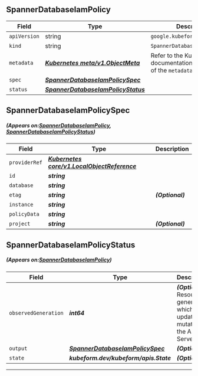 ## SpannerDatabaseIamPolicy
| Field | Type | Description |
| ------ | ----- | ----------- |
| `apiVersion` | string | `google.kubeform.com/v1alpha1` |
|    `kind` | string | `SpannerDatabaseIamPolicy` |
| `metadata` | ***[Kubernetes meta/v1.ObjectMeta](https://kubernetes.io/docs/reference/generated/kubernetes-api/v1.13/#objectmeta-v1-meta)***|Refer to the Kubernetes API documentation for the fields of the `metadata` field.|
| `spec` | ***[SpannerDatabaseIamPolicySpec](#SpannerDatabaseIamPolicySpec)***||
| `status` | ***[SpannerDatabaseIamPolicyStatus](#SpannerDatabaseIamPolicyStatus)***||
## SpannerDatabaseIamPolicySpec
##### (Appears on:[SpannerDatabaseIamPolicy](#SpannerDatabaseIamPolicy), [SpannerDatabaseIamPolicyStatus](#SpannerDatabaseIamPolicyStatus))
| Field | Type | Description |
| ------ | ----- | ----------- |
| `providerRef` | ***[Kubernetes core/v1.LocalObjectReference](https://kubernetes.io/docs/reference/generated/kubernetes-api/v1.13/#localobjectreference-v1-core)***||
| `id` | ***string***||
| `database` | ***string***||
| `etag` | ***string***| ***(Optional)*** |
| `instance` | ***string***||
| `policyData` | ***string***||
| `project` | ***string***| ***(Optional)*** |
## SpannerDatabaseIamPolicyStatus
##### (Appears on:[SpannerDatabaseIamPolicy](#SpannerDatabaseIamPolicy))
| Field | Type | Description |
| ------ | ----- | ----------- |
| `observedGeneration` | ***int64***| ***(Optional)*** Resource generation, which is updated on mutation by the API Server.|
| `output` | ***[SpannerDatabaseIamPolicySpec](#SpannerDatabaseIamPolicySpec)***| ***(Optional)*** |
| `state` | ***kubeform.dev/kubeform/apis.State***| ***(Optional)*** |
---
